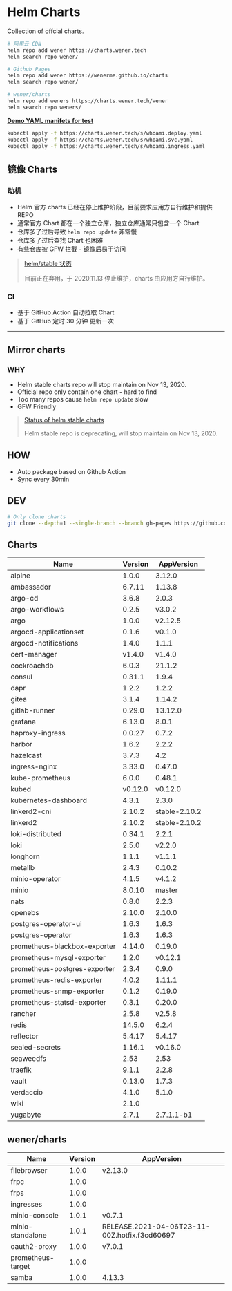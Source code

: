 # Helm Charts

Collection of offcial charts.

```bash
# 阿里云 CDN
helm repo add wener https://charts.wener.tech
helm search repo wener/

# Github Pages
helm repo add wener https://wenerme.github.io/charts
helm search repo wener/

# wener/charts
helm repo add weners https://charts.wener.tech/wener
helm search repo weners/
```

**[Demo YAML manifets for test](https://github.com/wenerme/charts/tree/master/public/s)**

```bash
kubectl apply -f https://charts.wener.tech/s/whoami.deploy.yaml
kubectl apply -f https://charts.wener.tech/s/whoami.svc.yaml
kubectl apply -f https://charts.wener.tech/s/whoami.ingress.yaml
```

## 镜像 Charts

### 动机

- Helm 官方 charts 已经在停止维护阶段，目前要求应用方自行维护和提供 REPO
- 通常官方 Chart 都在一个独立仓库，独立仓库通常只包含一个 Chart
- 仓库多了过后导致 `helm repo update` 非常慢
- 仓库多了过后查找 Chart 也困难
- 有些仓库被 GFW 拦截 - 镜像后易于访问

> [helm/stable 状态 ](https://github.com/helm/charts#status-of-the-project)
>
> 目前正在弃用，于 2020.11.13 停止维护，charts 由应用方自行维护。

### CI

- 基于 GitHub Action 自动拉取 Chart
- 基于 GitHub 定时 30 分钟 更新一次

---

## Mirror charts

### WHY

- Helm stable charts repo will stop maintain on Nov 13, 2020.
- Official repo only contain one chart - hard to find
- Too many repos cause `helm repo update` slow
- GFW Friendly

> [Status of helm stable charts](https://github.com/helm/charts#status-of-the-project)
>
> Helm stable repo is deprecating, will stop maintain on Nov 13, 2020.

## HOW

- Auto package based on Github Action
- Sync every 30min

## DEV

```bash
# Only clone charts
git clone --depth=1 --single-branch --branch gh-pages https://github.com/wenerme/charts charts
```
## Charts

| Name | Version | AppVersion |
|------|---------|------------|
| alpine | 1.0.0 | 3.12.0 |
| ambassador | 6.7.11 | 1.13.8 |
| argo-cd | 3.6.8 | 2.0.3 |
| argo-workflows | 0.2.5 | v3.0.2 |
| argo | 1.0.0 | v2.12.5 |
| argocd-applicationset | 0.1.6 | v0.1.0 |
| argocd-notifications | 1.4.0 | 1.1.1 |
| cert-manager | v1.4.0 | v1.4.0 |
| cockroachdb | 6.0.3 | 21.1.2 |
| consul | 0.31.1 | 1.9.4 |
| dapr | 1.2.2 | 1.2.2 |
| gitea | 3.1.4 | 1.14.2 |
| gitlab-runner | 0.29.0 | 13.12.0 |
| grafana | 6.13.0 | 8.0.1 |
| haproxy-ingress | 0.0.27 | 0.7.2 |
| harbor | 1.6.2 | 2.2.2 |
| hazelcast | 3.7.3 | 4.2 |
| ingress-nginx | 3.33.0 | 0.47.0 |
| kube-prometheus | 6.0.0 | 0.48.1 |
| kubed | v0.12.0 | v0.12.0 |
| kubernetes-dashboard | 4.3.1 | 2.3.0 |
| linkerd2-cni | 2.10.2 | stable-2.10.2 |
| linkerd2 | 2.10.2 | stable-2.10.2 |
| loki-distributed | 0.34.1 | 2.2.1 |
| loki | 2.5.0 | v2.2.0 |
| longhorn | 1.1.1 | v1.1.1 |
| metallb | 2.4.3 | 0.10.2 |
| minio-operator | 4.1.5 | v4.1.2 |
| minio | 8.0.10 | master |
| nats | 0.8.0 | 2.2.3 |
| openebs | 2.10.0 | 2.10.0 |
| postgres-operator-ui | 1.6.3 | 1.6.3 |
| postgres-operator | 1.6.3 | 1.6.3 |
| prometheus-blackbox-exporter | 4.14.0 | 0.19.0 |
| prometheus-mysql-exporter | 1.2.0 | v0.12.1 |
| prometheus-postgres-exporter | 2.3.4 | 0.9.0 |
| prometheus-redis-exporter | 4.0.2 | 1.11.1 |
| prometheus-snmp-exporter | 0.1.2 | 0.19.0 |
| prometheus-statsd-exporter | 0.3.1 | 0.20.0 |
| rancher | 2.5.8 | v2.5.8 |
| redis | 14.5.0 | 6.2.4 |
| reflector | 5.4.17 | 5.4.17 |
| sealed-secrets | 1.16.1 | v0.16.0 |
| seaweedfs | 2.53 | 2.53 |
| traefik | 9.1.1 | 2.2.8 |
| vault | 0.13.0 | 1.7.3 |
| verdaccio | 4.1.0 | 5.1.0 |
| wiki | 2.1.0 |  |
| yugabyte | 2.7.1 | 2.7.1.1-b1 |

## wener/charts

| Name | Version | AppVersion |
|------|---------|------------|
| filebrowser | 1.0.0 | v2.13.0 |
| frpc | 1.0.0 |  |
| frps | 1.0.0 |  |
| ingresses | 1.0.0 |  |
| minio-console | 1.0.1 | v0.7.1 |
| minio-standalone | 1.0.1 | RELEASE.2021-04-06T23-11-00Z.hotfix.f3cd60697 |
| oauth2-proxy | 1.0.0 | v7.0.1 |
| prometheus-target | 1.0.0 |  |
| samba | 1.0.0 | 4.13.3 |
